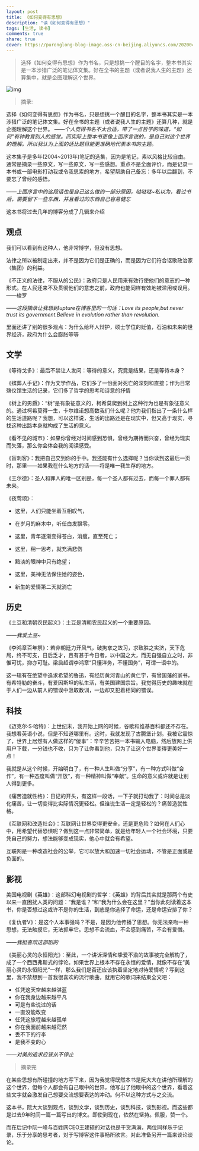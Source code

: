 ```yaml
---
layout: post
title: 《如何变得有思想》
description: "读《如何变得有思想》"
tags: [生活, 读书]
comments: true
share: true
cover: https://puronglong-blog-image.oss-cn-beijing.aliyuncs.com/20200420141824.png
---
```


> 选择《如何变得有思想》作为书名，只是想挑一个醒目的名字，整本书其实是一本涉猎广泛的笔记体文集。好在全书的主题（或者说我人生的主题》还算集中，就是企图理解这个世界。

![img](https://puronglong-blog-image.oss-cn-beijing.aliyuncs.com/20200420141824.png)

<!-- more -->

> 摘录:

选择《如何变得有思想》作为书名，只是想挑一个醒目的名字，整本书其实是一本涉猎广泛的笔记体文集。好在全书的主题（或者说我人生的主题》还算几种，就是企图理解这个世界。
*——个人觉得书名不太合适，带了一点哲学的味道，“如何”有种教育别人的感觉。而实际上整本书更像上面序言说的，是自己对这个世界的理解。所以我认为上面的话比题目能更准确地代表本书的主题。*

这本集子是多年(2004~2013年)笔记的选集，因为是笔记，素以风格比较自由。通常是摘录一些原文，写一些原文，写一些感想。重点不是全面评价，而是记录一本书或一部电影打动我或令我思索的地方，希望帮助自己备忘：多年以后翻到，不要忘了曾经的感悟。

*——上面序言中的这段话也是自己这么做的一部分原因，哒哒哒~私以为，看过书后，需要留下一些东西，并且看过的东西自己容易健忘*

这本书将过去几年的博客分成了几辑来介绍

## **观点**

我们可以看到有这种人，他非常博学，但没有思想。

法律之所以被制定出来，并不是因为它们是正确的，而是因为它们符合讴歌政治家（集团）的利益。

《不正义的法律，不服从的公民》：政府只是人民用来有效行使他们的意志的一种形式。在人民还来不及贯彻他们的意志之前，政府也能同样有效地被滥用或误用。——梭罗

*——这段摘录让我想到lupture在博客里的一句话：Love its people,but never trust its government.Believe in evolution rather than revolution.*

里面还讲了别的很多观点：为什么给坏人辩护，硕士学位的贬值，石油和未来的世界经济，政府为什么会膨胀等等

## **文学**

《等待戈多》：最后不禁让人发问：等待的意义，究竟是结果，还是等待本身？

《殡葬人手记》：作为文学作品，它们多了一份面对死亡的深刻和直接；作为日常殡仪馆生活的记录，它们多了哲学的思考和诗意的抒情

《树上的男爵》：“树”是有象征意义的，柯希莫爬到树上这种行为也是有象征意义的。通过柯希莫得一生，卡尔维诺想高数我们什么呢？他为我们指出了一条什么样的生活道路呢？我想，可以这样说，生活的出路还是在现实中，但又高于现实，寻找这种出路本身就构成了生活的意义。

《看不见的城市》：如果你曾经对时间感到恐惧，曾经为期待而兴奋，曾经为现实而失落，那么你会体会我的阅读感受。

《盲刺客》：我把自己交到你的手中。我还能有什么选择呢？当你读到这最后一页时，那里——如果我在什么地方的话——将是唯一我生存的地方。

《王尔德》：圣人和罪人的唯一区别是，每一个圣人都有过去，而每一个罪人都有未来。

《夜莺颂》：

* 这里，人们只能坐着互相叹气，
* 在岁月的麻木中，听任白发飘零。

* 这里，青年逐渐变得苍白，消瘦，直至死亡；
* 这里，稍一思考，就充满悲伤
* 黯淡的眼神中只有绝望；
* 这里，美神无法保住她的姿色，
* 新生的爱情第二天就消亡

## **历史**

《土豆和清朝农民起义》：土豆是清朝农民起义的一个重要原因。

*——我爱土豆~*

《李鸿章百年祭》：若非朝廷力开风气，破拘挛之故习，求致胜之实济，天下危局，终不可支，日后乏才，且有甚于今日者，以中国之大，而无自强自立之时，非惟可忧，抑亦可耻。梁启超谓李鸿章“只懂洋务，不懂国务”，可谓一语中的。

这一辑有在绝望中追求希望的鲁迅，有经历黄河青山的黄仁宇，有曾国藩的家书，有希特勒的奋斗，有爱因斯坦的私生活，有美国建国宗旨。我觉得历史的趣味就在于人们一边从前人的错误中汲取教训，一边却又犯着相同的错误。

## **科技**

《迈克尔·S·哈特》：上世纪末，我开始上网的时候，谷歌和维基百科都还不存在。我想看英语小说，但是不知道哪里有。这时，我就发现了古腾堡计划。我被它震惊了，世界上居然有人做这样的“傻事”：辛辛苦苦把一本书输入电脑，然后放网上供用户下载，一分钱也不收，只为了让你看到他，只为了让这个世界变得更美好一点！

我就是从这个时候，开始明白了，有一种人生叫做“分享”，有一种方式叫做“合作”，有一种态度叫做“开放”，有一种精神叫做“奉献”。生命的意义或许就是让别人得到更多。

《痛苦造就性格》：日记的开头，有这样一段话，一下子就打动我了：时间总是淡化痛苦，让一切变得比实际情况更轻松。但谁说生活一定是轻松的？痛苦造就性格。

《互联网和改造社会》：互联网让世界变得更安全，还是更危险？如何在人们心中，用希望代替恐惧呢？做到这一点非常简单，就是给年轻人一个社会环境，只要凭自己的努力，想法能够变成现实，他心中就会有希望。

互联网是一种改造社会的公举，它可以放大和加速一切社会运动，不管是正面或是负面的。

## **影视**

美国电视剧《英雄》：这部科幻电视剧的哲学：《英雄》的背后其实就是那两个有史以来一直困扰人类的问题：“我是谁？”和“我为什么会在这里？”当你此刻读着这本书，你是否想过这或许不是你的生活，到底是你选择了命运，还是命运安排了你？

《复仇者V》：是这个人本事强吗？不是，是因为他传播了思想。你无法亲吻一种思想，无法触摸它，无法抓牢它。思想不会流血，不会感到痛苦，不会有爱憎。

*——我挺喜欢这部剧的*

《美丽心灵的永恒阳光》：至此，一个讲诉深情和挚爱不渝的故事被完全解构了，成了一个西西弗斯式的悖论。如果世界上根本不存在永恒的爱情，就像不存在“美丽心灵的永恒阳光”一样，那么我们是否还应该执着坚定地对待爱情呢？写到这里，我不禁想到一首我很喜欢的流行歌曲，就用它的歌词来结束全文吧：

* 任凭这天空越来越湛蓝
* 你在我身边越来越平凡
* 可是有些说过的话
* 一直没能改变
* 任凭这旅程越来越孤单
* 你在我面前越来越茫然
* 丢不下的行李
* 是我不变的心

*——对美的追求应该从不停止*

> 摘录完

在某些思想有所碰撞的地方写下来，因为我觉得既然本书是阮大大在讲他所理解的这个世界，但每个人都会有自己眼中的世界，他写出了他眼中的这个世界，看着这些文字就会激发自己想要交流想要表达的冲动。何不以这种方式与之交流。

这本书，阮大大谈到观点，谈到文学，谈到历史，谈到科技，谈到影视。而这些都是过去9年时间一篇一篇写出的博文。即使到现在，依然在坚持。佩服，赞一个。

而在后记中阮一峰与百姓网CEO王建硕的对话也是干货满满，两位同样乐于记录，乐于分享的思考者，对于写博客这件事畅所欲言。对此准备另开一篇来谈论谈论。